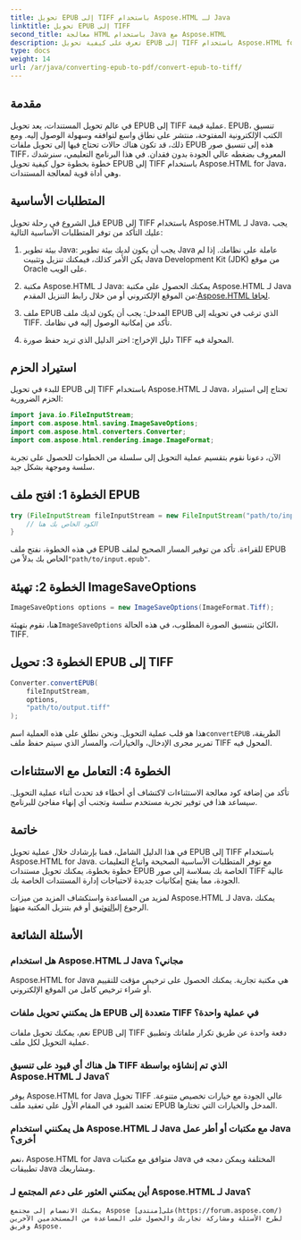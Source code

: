 ```yaml
---
title: تحويل EPUB إلى TIFF باستخدام Aspose.HTML لـ Java
linktitle: تحويل EPUB إلى TIFF
second_title: معالجة HTML باستخدام Java مع Aspose.HTML
description: تعرف على كيفية تحويل EPUB إلى TIFF باستخدام Aspose.HTML for Java. اتبع دليلنا خطوة بخطوة لتحويل المستندات عالية الجودة.
type: docs
weight: 14
url: /ar/java/converting-epub-to-pdf/convert-epub-to-tiff/
---
```


## مقدمة

في عالم تحويل المستندات، يعد تحويل EPUB إلى TIFF عملية قيمة. EPUB، تنسيق الكتب الإلكترونية المفتوحة، منتشر على نطاق واسع لتوافقه وسهولة الوصول إليه. ومع ذلك، قد تكون هناك حالات تحتاج فيها إلى تحويل ملفات EPUB هذه إلى تنسيق صور TIFF، المعروف بضغطه عالي الجودة بدون فقدان. في هذا البرنامج التعليمي، سنرشدك خطوة بخطوة حول كيفية تحويل EPUB إلى TIFF باستخدام Aspose.HTML for Java، وهي أداة قوية لمعالجة المستندات.

## المتطلبات الأساسية

قبل الشروع في رحلة تحويل EPUB إلى TIFF باستخدام Aspose.HTML لـ Java، يجب عليك التأكد من توفر المتطلبات الأساسية التالية:

1. بيئة تطوير Java: يجب أن يكون لديك بيئة تطوير Java عاملة على نظامك. إذا لم يكن الأمر كذلك، فيمكنك تنزيل وتثبيت Java Development Kit (JDK) من موقع Oracle على الويب.

2.  مكتبة Aspose.HTML لـ Java: يمكنك الحصول على مكتبة Aspose.HTML لـ Java من الموقع الإلكتروني أو من خلال رابط التنزيل المقدم:[Aspose.HTML لجافا](https://releases.aspose.com/html/java/).

3. ملف EPUB المدخل: يجب أن يكون لديك ملف EPUB الذي ترغب في تحويله إلى TIFF. تأكد من إمكانية الوصول إليه في نظامك.

4. دليل الإخراج: اختر الدليل الذي تريد حفظ صورة TIFF المحولة فيه.

## استيراد الحزم

للبدء في تحويل EPUB إلى TIFF باستخدام Aspose.HTML لـ Java، تحتاج إلى استيراد الحزم الضرورية:

```java
import java.io.FileInputStream;
import com.aspose.html.saving.ImageSaveOptions;
import com.aspose.html.converters.Converter;
import com.aspose.html.rendering.image.ImageFormat;
```

الآن، دعونا نقوم بتقسيم عملية التحويل إلى سلسلة من الخطوات للحصول على تجربة سلسة وموجهة بشكل جيد.


## الخطوة 1: افتح ملف EPUB

```java
try (FileInputStream fileInputStream = new FileInputStream("path/to/input.epub")) {
    // الكود الخاص بك هنا
}
```

في هذه الخطوة، نفتح ملف EPUB للقراءة. تأكد من توفير المسار الصحيح لملف EPUB الخاص بك بدلاً من`"path/to/input.epub"`.

## الخطوة 2: تهيئة ImageSaveOptions

```java
ImageSaveOptions options = new ImageSaveOptions(ImageFormat.Tiff);
```

 هنا، نقوم بتهيئة`ImageSaveOptions` الكائن بتنسيق الصورة المطلوب، في هذه الحالة، TIFF.

## الخطوة 3: تحويل EPUB إلى TIFF

```java
Converter.convertEPUB(
    fileInputStream,
    options,
    "path/to/output.tiff"
);
```

 هذا هو قلب عملية التحويل. ونحن نطلق على هذه العملية اسم`convertEPUB` الطريقة، تمرير مجرى الإدخال، والخيارات، والمسار الذي سيتم حفظ ملف TIFF المحول فيه.

## الخطوة 4: التعامل مع الاستثناءات

تأكد من إضافة كود معالجة الاستثناءات لاكتشاف أي أخطاء قد تحدث أثناء عملية التحويل. سيساعد هذا في توفير تجربة مستخدم سلسة وتجنب أي إنهاء مفاجئ للبرنامج.

## خاتمة

في هذا الدليل الشامل، قمنا بإرشادك خلال عملية تحويل EPUB إلى TIFF باستخدام Aspose.HTML for Java. مع توفر المتطلبات الأساسية الصحيحة واتباع التعليمات خطوة بخطوة، يمكنك تحويل مستندات EPUB الخاصة بك بسلاسة إلى صور TIFF عالية الجودة، مما يفتح إمكانيات جديدة لاحتياجات إدارة المستندات الخاصة بك.

لمزيد من المساعدة واستكشاف المزيد من ميزات Aspose.HTML لـ Java، يمكنك الرجوع إلى[التوثيق](https://reference.aspose.com/html/java/) أو قم بتنزيل المكتبة من[هنا](https://releases.aspose.com/html/java/).

## الأسئلة الشائعة

### هل استخدام Aspose.HTML لـ Java مجاني؟
   Aspose.HTML for Java هي مكتبة تجارية. يمكنك الحصول على ترخيص مؤقت للتقييم أو شراء ترخيص كامل من الموقع الإلكتروني.

### هل يمكنني تحويل ملفات EPUB متعددة إلى TIFF في عملية واحدة؟
   نعم، يمكنك تحويل ملفات EPUB إلى TIFF دفعة واحدة عن طريق تكرار ملفاتك وتطبيق عملية التحويل لكل ملف.

### هل هناك أي قيود على تنسيق TIFF الذي تم إنشاؤه بواسطة Aspose.HTML لـ Java؟
   يوفر Aspose.HTML for Java تحويل TIFF عالي الجودة مع خيارات تخصيص متنوعة. تعتمد القيود في المقام الأول على تعقيد ملف EPUB المدخل والخيارات التي تختارها.

### هل يمكنني استخدام Aspose.HTML لـ Java مع مكتبات أو أطر عمل Java أخرى؟
   نعم، Aspose.HTML for Java متوافق مع مكتبات Java المختلفة ويمكن دمجه في تطبيقات Java ومشاريعك.

### أين يمكنني العثور على دعم المجتمع لـ Aspose.HTML لـ Java؟
    يمكنك الانضمام إلى مجتمع Aspose على[منتدى](https://forum.aspose.com/) لطرح الأسئلة ومشاركة تجاربك والحصول على المساعدة من المستخدمين الآخرين وفريق Aspose.
